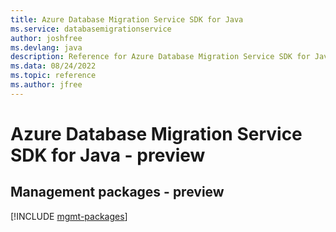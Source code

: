 ```yaml
---
title: Azure Database Migration Service SDK for Java
ms.service: databasemigrationservice
author: joshfree
ms.devlang: java
description: Reference for Azure Database Migration Service SDK for Java
ms.data: 08/24/2022
ms.topic: reference
ms.author: jfree
---
```

# Azure Database Migration Service SDK for Java - preview

## Management packages - preview
[!INCLUDE [mgmt-packages](database-migration-service-mgmt-index.md)]